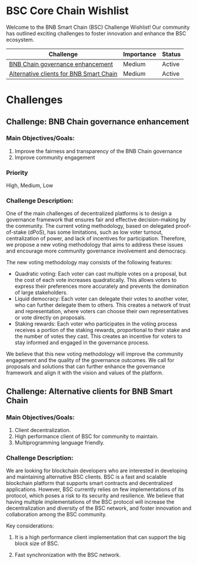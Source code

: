 # BSC Core Chain Wishlist

Welcome to the BNB Smart Chain (BSC) Challenge Wishlist! Our community has outlined exciting challenges to foster innovation and enhance the BSC ecosystem. 

| Challenge                                                    | Importance | Status |
| ------------------------------------------------------------ | ---------- | ------ |
| [BNB Chain governance enhancement](#challenge-bnb-chain-governance-enhancement) | Medium     | Active |
| [Alternative clients for BNB Smart Chain](#challenge-alternative-clients-for-bnb-smart-chain) | Medium     | Active |



# Challenges



## Challenge: BNB Chain governance enhancement

### Main Objectives/Goals:
1. Improve the fairness and transparency of the BNB Chain governance
2. Improve community engagement

### Priority 

High, Medium, Low

### Challenge Description:
One of the main challenges of decentralized platforms is to design a governance framework that ensures fair and effective decision-making by the community. The current voting methodology, based on delegated proof-of-stake (dPoS), has some limitations, such as low voter turnout, centralization of power, and lack of incentives for participation. Therefore, we propose a new voting methodology that aims to address these issues and encourage more community governance involvement and democracy.

The new voting methodology may consists of the following features:

- Quadratic voting: Each voter can cast multiple votes on a proposal, but the cost of each vote increases quadratically. This allows voters to express their preferences more accurately and prevents the domination of large stakeholders.
- Liquid democracy: Each voter can delegate their votes to another voter, who can further delegate them to others. This creates a network of trust and representation, where voters can choose their own representatives or vote directly on proposals.
- Staking rewards: Each voter who participates in the voting process receives a portion of the staking rewards, proportional to their stake and the number of votes they cast. This creates an incentive for voters to stay informed and engaged in the governance process.

We believe that this new voting methodology will improve the community engagement and the quality of the governance outcomes. We call for proposals and solutions that can further enhance the governance framework and align it with the vision and values of the platform.



## Challenge: Alternative clients for BNB Smart Chain

### Main Objectives/Goals:

1. Client decentralization.
2. High performance client of BSC for community to maintain.
3. Multiprogramming language friendly.

### Challenge Description:

We are looking for blockchain developers who are interested in developing and maintaining alternative BSC clients. BSC is a fast and scalable blockchain platform that supports smart contracts and decentralized applications. However, BSC currently relies on few implementations of its protocol, which poses a risk to its security and resilience. We believe that having multiple implementations of the BSC protocol will increase the decentralization and diversity of the BSC network, and foster innovation and collaboration among the BSC community.

Key considerations:

1. It is a high performance client implementation that can support the big block size of BSC.

2. Fast synchronization with the BSC network.


